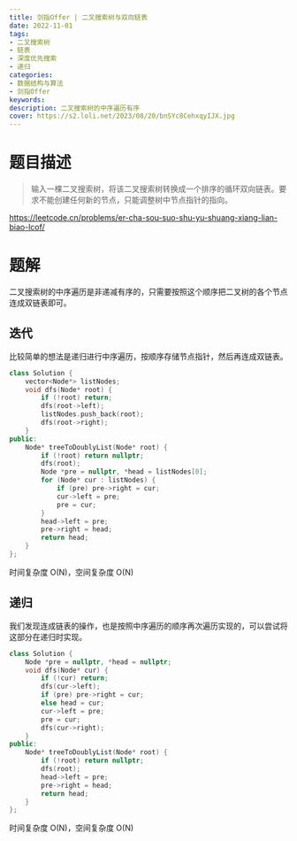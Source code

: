 ```yaml
---
title: 剑指Offer | 二叉搜索树与双向链表
date: 2022-11-01
tags:
- 二叉搜索树
- 链表
- 深度优先搜索
- 递归
categories:
- 数据结构与算法
- 剑指Offer
keywords:
description: 二叉搜索树的中序遍历有序
cover: https://s2.loli.net/2023/08/20/bnSYc8CehxqyIJX.jpg
---
```


# 题目描述

> 输入一棵二叉搜索树，将该二叉搜索树转换成一个排序的循环双向链表。要求不能创建任何新的节点，只能调整树中节点指针的指向。

https://leetcode.cn/problems/er-cha-sou-suo-shu-yu-shuang-xiang-lian-biao-lcof/

# 题解

二叉搜索树的中序遍历是非递减有序的，只需要按照这个顺序把二叉树的各个节点连成双链表即可。

## 迭代

比较简单的想法是递归进行中序遍历，按顺序存储节点指针，然后再连成双链表。

``` C++
class Solution {
    vector<Node*> listNodes;
    void dfs(Node* root) {
        if (!root) return;
        dfs(root->left);
        listNodes.push_back(root);
        dfs(root->right);
    }
public:
    Node* treeToDoublyList(Node* root) {
        if (!root) return nullptr;
        dfs(root);
        Node *pre = nullptr, *head = listNodes[0];
        for (Node* cur : listNodes) {
            if (pre) pre->right = cur;
            cur->left = pre;
            pre = cur;
        }
        head->left = pre;
        pre->right = head;
        return head;
    }
};
```
时间复杂度 O(N)，空间复杂度 O(N)

## 递归

我们发现连成链表的操作，也是按照中序遍历的顺序再次遍历实现的，可以尝试将这部分在递归时实现。

``` C++
class Solution {
    Node *pre = nullptr, *head = nullptr;
    void dfs(Node* cur) {
        if (!cur) return;
        dfs(cur->left);
        if (pre) pre->right = cur;
        else head = cur;
        cur->left = pre;
        pre = cur;
        dfs(cur->right);
    }
public:
    Node* treeToDoublyList(Node* root) {
        if (!root) return nullptr;
        dfs(root);
        head->left = pre;
        pre->right = head;
        return head;
    }
};
```
时间复杂度 O(N)，空间复杂度 O(N)
